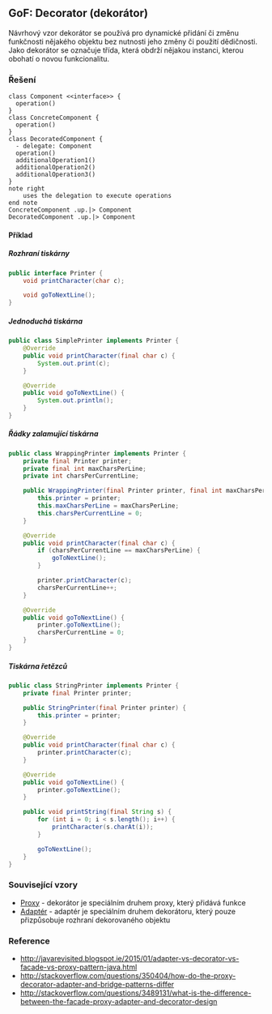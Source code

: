 ## GoF: Decorator (dekorátor)

Návrhový vzor dekorátor se používá pro dynamické přidání či změnu funkčnosti nějakého objektu bez nutnosti jeho změny či použití dědičnosti. Jako dekorátor se označuje třída, která obdrží nějakou instanci, kterou obohatí o novou funkcionalitu.

### Řešení

```uml:class
class Component <<interface>> {
  operation()
}
class ConcreteComponent {
  operation()
}
class DecoratedComponent {
  - delegate: Component
  operation()
  additionalOperation1()
  additionalOperation2()
  additionalOperation3()
}
note right
    uses the delegation to execute operations
end note
ConcreteComponent .up.|> Component
DecoratedComponent .up.|> Component
```

#### Příklad

##### Rozhraní tiskárny

```java
public interface Printer {
    void printCharacter(char c);

    void goToNextLine();
}
```

##### Jednoduchá tiskárna

```java
public class SimplePrinter implements Printer {
    @Override
    public void printCharacter(final char c) {
        System.out.print(c);
    }

    @Override
    public void goToNextLine() {
        System.out.println();
    }
}
```

##### Řádky zalamující tiskárna

```java
public class WrappingPrinter implements Printer {
    private final Printer printer;
    private final int maxCharsPerLine;
    private int charsPerCurrentLine;

    public WrappingPrinter(final Printer printer, final int maxCharsPerLine) {
        this.printer = printer;
        this.maxCharsPerLine = maxCharsPerLine;
        this.charsPerCurrentLine = 0;
    }

    @Override
    public void printCharacter(final char c) {
        if (charsPerCurrentLine == maxCharsPerLine) {
            goToNextLine();
        }

        printer.printCharacter(c);
        charsPerCurrentLine++;
    }

    @Override
    public void goToNextLine() {
        printer.goToNextLine();
        charsPerCurrentLine = 0;
    }
}
```

##### Tiskárna řetězců

```java
public class StringPrinter implements Printer {
    private final Printer printer;

    public StringPrinter(final Printer printer) {
        this.printer = printer;
    }

    @Override
    public void printCharacter(final char c) {
        printer.printCharacter(c);
    }

    @Override
    public void goToNextLine() {
        printer.goToNextLine();
    }

    public void printString(final String s) {
        for (int i = 0; i < s.length(); i++) {
            printCharacter(s.charAt(i));
        }

        goToNextLine();
    }
}
```

### Související vzory

- [Proxy](wiki/proxy) - dekorátor je speciálním druhem proxy, který přidává funkce
- [Adaptér](wiki/adapter) - adaptér je speciálním druhem dekorátoru, který pouze přizpůsobuje rozhraní dekorovaného objektu

### Reference

- http://javarevisited.blogspot.ie/2015/01/adapter-vs-decorator-vs-facade-vs-proxy-pattern-java.html
- http://stackoverflow.com/questions/350404/how-do-the-proxy-decorator-adapter-and-bridge-patterns-differ
- http://stackoverflow.com/questions/3489131/what-is-the-difference-between-the-facade-proxy-adapter-and-decorator-design
